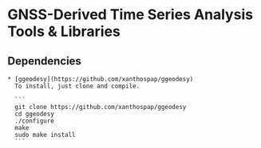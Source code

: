 # GNSS-Derived Time Series Analysis Tools & Libraries

## Dependencies
    * [ggeodesy](https://github.com/xanthospap/ggeodesy)
      To install, just clone and compile.
      
      ```
      git clone https://github.com/xanthospap/ggeodesy
      cd ggeodesy
      ./configure
      make
      sudo make install
      ```
